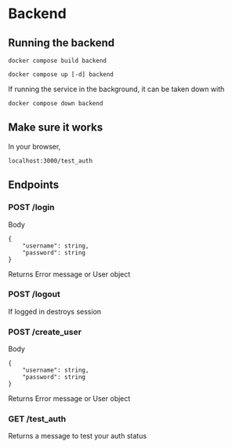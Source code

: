 # Backend

## Running the backend
```
docker compose build backend
```

```
docker compose up [-d] backend
```

If running the service in the background, it can be taken down with
```
docker compose down backend
```

## Make sure it works
In your browser, 
```
localhost:3000/test_auth
```

## Endpoints
### POST /login
Body
```
{
    "username": string,
    "password": string
}
```

Returns
Error message or User object

### POST /logout
If logged in destroys session

### POST /create_user
Body
```
{
    "username": string,
    "password": string
}
```

Returns
Error message or User object

### GET /test_auth
Returns a message to test your auth status
